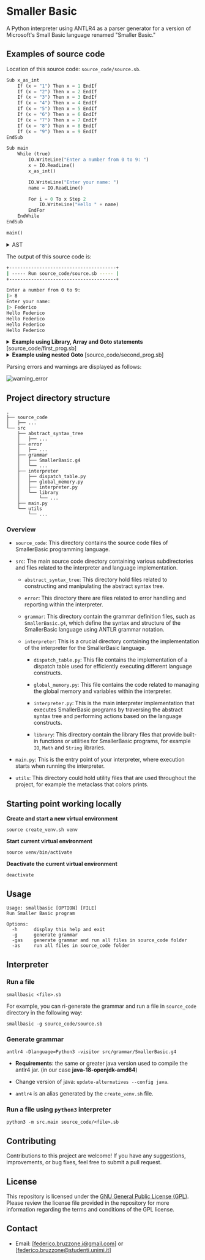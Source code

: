 # Smaller Basic

A Python interpreter using ANTLR4 as a parser generator for a version of Microsoft's Small Basic language renamed "Smaller Basic."

## Examples of source code

Location of this source code: `source_code/source.sb`.

```python
Sub x_as_int
    If (x = "1") Then x = 1 EndIf
    If (x = "2") Then x = 2 EndIf
    If (x = "3") Then x = 3 EndIf
    If (x = "4") Then x = 4 EndIf
    If (x = "5") Then x = 5 EndIf
    If (x = "6") Then x = 6 EndIf
    If (x = "7") Then x = 7 EndIf
    If (x = "8") Then x = 8 EndIf
    If (x = "9") Then x = 9 EndIf
EndSub

Sub main
    While (true)
        IO.WriteLine("Enter a number from 0 to 9: ")
        x = IO.ReadLine()
        x_as_int()

        IO.WriteLine("Enter your name: ")
        name = IO.ReadLine()

        For i = 0 To x Step 2
            IO.WriteLine("Hello " + name)
        EndFor
    EndWhile
EndSub

main()
```


<details>
  <summary>AST</summary>

  ![ast](https://github.com/mapio-teaching/LET23-Bruzzone-Federico/blob/main/img_readme/ast-source.png)
</details>

The output of this source code is:

```bash
+---------------------------------------+
| ----- Run source_code/source.sb ----- |
+---------------------------------------+

Enter a number from 0 to 9:
|> 8
Enter your name:
|> Federico
Hello Federico
Hello Federico
Hello Federico
Hello Federico
```

<details>
  <summary><b>Example using Library, Array and Goto statements</b> [source_code/first_prog.sb] </summary>

  ```python
Sub init_value_as_int
    If (init_value = "1") Then init_value = 1 EndIf
    If (init_value = "2") Then init_value = 2 EndIf
    If (init_value = "3") Then init_value = 3 EndIf
    If (init_value = "4") Then init_value = 4 EndIf
    If (init_value = "5") Then init_value = 5 EndIf
    If (init_value = "6") Then init_value = 6 EndIf
    If (init_value = "7") Then init_value = 7 EndIf
    If (init_value = "8") Then init_value = 8 EndIf
    If (init_value = "9") Then init_value = 9 EndIf
EndSub

Sub ArrayInit
    For i = 0 To 3
        For j = 0 To 3
            my_vec[i][j] = init_value
        EndFor
    EndFor
EndSub

Sub ArrayIncrement
    For i = 0 To 3
        For j = 0 To 3
            my_vec[i][j] = my_vec[i][j] + 1
        EndFor
    EndFor
EndSub

Sub Main
    my_vec[2][2] = 0
    IO.WriteLine(my_vec)

    count = 0
    LabelFor5:
    IO.WriteLine(count)

    IO.WriteLine("Enter the value with which you want to initialize the array: ")
    init_value = IO.ReadLine()
    If (String.Length(init_value) > 1) Then
        IO.WriteLine("You entered more than one character. Only the first character will be used.")
        init_value = String.Substr(init_value, 0, 1)
    EndIf
    init_value_as_int()

    ArrayInit()
    IO.WriteLine(my_vec)

    ArrayIncrement()
    IO.WriteLine(my_vec)

    count = count + 1
    If (count < 5) Then
        Goto LabelFor5
    EndIf

    Goto End

    While (my_vec[2][2] < 10)
        ArrayIncrement()
        IO.WriteLine(my_vec)
    EndWhile
EndSub

Main()

End:
    IO.WriteLine("End of program.")
  ```
</details>

<details>
  <summary><b>Example using nested Goto</b> [source_code/second_prog.sb]</summary>

  ```python
  a = 1

Loop1:
    IO.WriteLine("Loop1")

    Loop2:
        IO.WriteLine("Loop2")
        a = a + 1
        If (a < 10) Then
            Goto Loop2
        EndIf

    IO.WriteLine(a)
    a = a + Math.Sqrt(a)
    IO.WriteLine(a)

    If (a > 100) Then
        Goto End
    EndIf

Goto Loop1


End:
    IO.WriteLine("End")
  ```
</details>

Parsing errors and warnings are displayed as follows:

![warning_error](https://github.com/mapio-teaching/LET23-Bruzzone-Federico/blob/main/img_readme/warning_error.png)

## Project directory structure

```
.
├── source_code
│   ├── ...
└── src
    ├── abstract_syntax_tree
    │   ├── ...
    ├── error
    │   ├── ...
    ├── grammar
    │   ├── SmallerBasic.g4
    │   └── ...
    ├── interpreter
    │   ├── dispatch_table.py
    │   ├── global_memory.py
    │   ├── interpreter.py
    │   └── library
    │       └── ...
    ├── main.py
    └── utils
        └── ...
```

### Overview

- `source_code`: This directory contains the source code files of SmallerBasic programming language.

- `src`: The main source code directory containing various subdirectories and files related to the interpreter and language implementation.

    - `abstract_syntax_tree`: This directory hold files related to constructing and manipulating the abstract syntax tree.

    - `error`: This directory there are files related to error handling and reporting within the interpreter.

    - `grammar`: This directory contain the grammar definition files, such as `SmallerBasic.g4`, which define the syntax and structure of the SmallerBasic language using ANTLR grammar notation.

    - `interpreter`: This is a crucial directory containing the implementation of the interpreter for the SmallerBasic language.

        - `dispatch_table.py`: This file contains the implementation of a dispatch table used for efficiently executing different language constructs.

        - `global_memory.py`: This file contains the code related to managing the global memory and variables within the interpreter.

        - `interpreter.py`: This is the main interpreter implementation that executes SmallerBasic programs by traversing the abstract syntax tree and performing actions based on the language constructs.

        - `library`: This directory contain the library files that provide built-in functions or utilities for SmallerBasic programs, for example `IO`, `Math` and `String` libraries.

- `main.py`: This is the entry point of your interpreter, where execution starts when running the interpreter.

- `utils`: This directory could hold utility files that are used throughout the project, for example the metaclass that colors prints.

## Starting point working locally

**Create and start a new virtual environment**

`source create_venv.sh venv`

**Start current virtual environment**

`source venv/bin/activate`

**Deactivate the current virtual environment**

`deactivate`

## Usage

```
Usage: smallbasic [OPTION] [FILE]
Run Smaller Basic program

Options:
  -h      display this help and exit
  -g      generate grammar
  -gas    generate grammar and run all files in source_code folder
  -as     run all files in source_code folder
```

## Interpreter

### Run a file

`smallbasic <file>.sb`

For example, you can ri-generate the grammar and run a file in `source_code` directory in the following way:

`smallbasic -g source_code/source.sb`

### Generate grammar

`antlr4 -Dlanguage=Python3 -visitor src/grammar/SmallerBasic.g4`

- **Requirements**: the same or greater java version used to compile the antlr4 jar. (in our case **java-18-openjdk-amd64**)

- Change version of java: `update-alternatives --config java`.

- `antlr4` is an alias generated by the `create_venv.sh` file.

### Run a file using `python3` interpreter

`python3 -m src.main source_code/<file>.sb`

## Contributing

Contributions to this project are welcome! If you have any suggestions, improvements, or bug fixes, feel free to submit a pull request.

## License

This repository is licensed under the [GNU General Public License (GPL)](https://www.gnu.org/licenses/gpl-3.0.html). Please review the license file provided in the repository for more information regarding the terms and conditions of the GPL license.

## Contact

- Email: [federico.bruzzone.i@gmail.com] or [federico.bruzzone@studenti.unimi.it]
